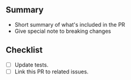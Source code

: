 ## Summary

* Short summary of what's included in the PR
* Give special note to breaking changes

## Checklist

- [ ] Update tests.
- [ ] Link this PR to related issues.

<!--
Remove items that do not apply. For completed items, change [ ] to [x].

NOTE: these things are not required to open a PR and can be done afterwards,
while the PR is open.
-->

